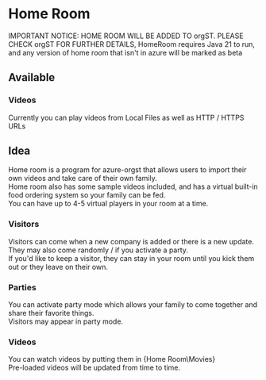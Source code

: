 # Home Room  
IMPORTANT NOTICE: HOME ROOM WILL BE ADDED TO orgST. PLEASE CHECK orgST FOR FURTHER DETAILS, HomeRoom requires Java 21 to run, and any version of home room that isn't in azure will be marked as beta
  
## Available
### Videos  
Currently you can play videos from Local Files as well as HTTP / HTTPS URLs
  
## Idea
Home room is a program for azure-orgst that allows users to import their own videos and take care of their own family.  
Home room also has some sample videos included, and has a virtual built-in food ordering system so your family can be fed.  
You can have up to 4-5 virtual players in your room at a time.  
  
### Visitors  
Visitors can come when a new company is added or there is a new update.  
They may also come randomly / if you activate a party.  
If you'd like to keep a visitor, they can stay in your room until you kick them out or they leave on their own.  
  
### Parties  
You can activate party mode which allows your family to come together and share their favorite things.  
Visitors may appear in party mode.  
  
### Videos  
You can watch videos by putting them in {Home Room\Movies}  
Pre-loaded videos will be updated from time to time.  
  
